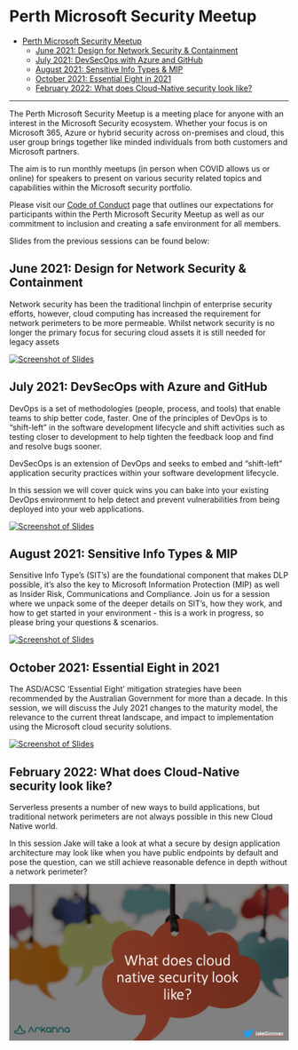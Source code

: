 # Perth Microsoft Security Meetup

- [Perth Microsoft Security Meetup](#perth-microsoft-security-meetup)
  - [June 2021: Design for Network Security & Containment](#june-2021-design-for-network-security--containment)
  - [July 2021: DevSecOps with Azure and GitHub](#july-2021-devsecops-with-azure-and-github)
  - [August 2021: Sensitive Info Types & MIP](#august-2021-sensitive-info-types--mip)
  - [October 2021: Essential Eight in 2021](#october-2021-essential-eight-in-2021)
  - [February 2022: What does Cloud-Native security look like?](#february-2022-what-does-cloud-native-security-look-like)


---
The Perth Microsoft Security Meetup is a meeting place for anyone with an interest in the Microsoft Security ecosystem. Whether your focus is on Microsoft 365, Azure or hybrid security across on-premises and cloud, this user group brings together like minded individuals from both customers and Microsoft partners.

The aim is to run monthly meetups (in person when COVID allows us or online) for speakers to present on various security related topics and capabilities within the Microsoft security portfolio.

Please visit our [Code of Conduct](https://arkahna.io/perth-microsoft-security-meetup-code-of-conduct/) page that outlines our expectations for participants within the Perth Microsoft Security Meetup as well as our commitment to inclusion and creating a safe environment for all members.

Slides from the previous sessions can be found below:

## June 2021: Design for Network Security & Containment

Network security has been the traditional linchpin of enterprise security efforts, however, cloud computing has increased the requirement for network perimeters to be more permeable. Whilst network security is no longer the primary focus for securing cloud assets it is still needed for legacy assets


[![Screenshot of Slides](./.media/june2021-slides.PNG)](./.media/june2021-slides.pdf)

## July 2021: DevSecOps with Azure and GitHub

DevOps is a set of methodologies (people, process, and tools) that enable teams to ship better code, faster. One of the principles of DevOps is to “shift-left” in the software development lifecycle and shift activities such as testing closer to development to help tighten the feedback loop and find and resolve bugs sooner.

DevSecOps is an extension of DevOps and seeks to embed and “shift-left” application security practices within your software development lifecycle.

In this session we will cover quick wins you can bake into your existing DevOps environment to help detect and prevent vulnerabilities from being deployed into your web applications.

[![Screenshot of Slides](./.media/july2021-slides.PNG)](./.media/july2021-slides.pdf)

## August 2021: Sensitive Info Types & MIP

Sensitive Info Type’s (SIT’s) are the foundational component that makes DLP possible, it’s also the key to Microsoft Information Protection (MIP) as well as Insider Risk, Communications and Compliance.
Join us for a session where we unpack some of the deeper details on SIT’s, how they work, and how to get started in your environment - this is a work in progress, so please bring your questions & scenarios.

[![Screenshot of Slides](./.media/august2021-slides.png)](./.media/august2021-slides.pdf)

## October 2021: Essential Eight in 2021

The ASD/ACSC ‘Essential Eight’ mitigation strategies have been recommended by the Australian Government for more than a decade. 
In this session, we will discuss the July 2021 changes to the maturity model, the relevance to the current threat landscape, and impact to implementation using the Microsoft cloud security solutions.   

[![Screenshot of Slides](./.media/october2021-slides.png)](./.media/october2021-slides.pdf)

## February 2022: What does Cloud-Native security look like?

Serverless presents a number of new ways to build applications, but traditional network perimeters are not always possible in this new Cloud Native world.

In this session Jake will take a look at what a secure by design application architecture may look like when you have public endpoints by default and pose the question, can we still achieve reasonable defence in depth without a network perimeter?

[![Screenshot of Slides](./.media/february2022-slides.png)](./.media/february2022-slides.pptx)